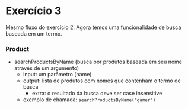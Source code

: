 # Exercício 3
Mesmo fluxo do exercício 2. Agora temos uma funcionalidade de busca baseada em um termo.<br>

### Product
- searchProductsByName (busca por produtos baseada em seu nome através de um argumento)
    - input: um parâmetro (name)
    - output: lista de produtos com nomes que contenham o termo de busca
        - extra: o resultado da busca deve ser case insensitive
    - exemplo de chamada:
        ```searchProductsByName("gamer")```
